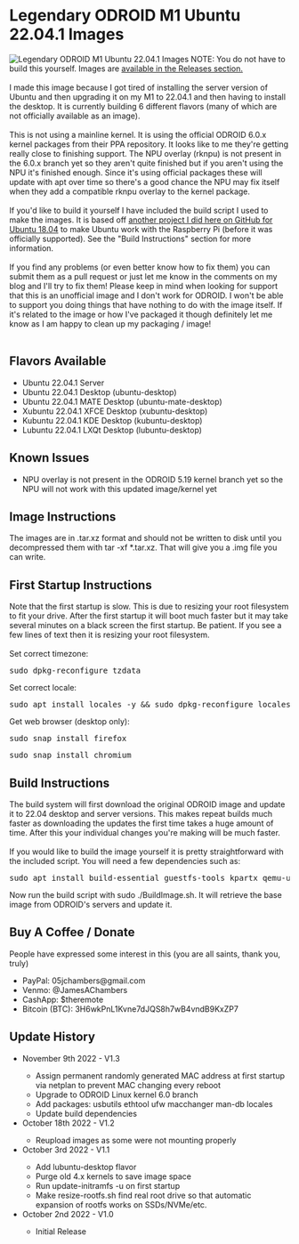 # Legendary ODROID M1 Ubuntu 22.04.1 Images
<img src="https://jamesachambers.com/wp-content/uploads/2022/10/Legendary_ODROID_M1_Images.webp" alt="Legendary ODROID M1 Ubuntu 22.04.1 Images">
NOTE:  You do not have to build this yourself.  Images are <a href="https://github.com/TheRemote/Legendary-ODROID-M1/releases">available in the Releases section.</a><br>
<br>
I made this image because I got tired of installing the server version of Ubuntu and then upgrading it on my M1 to 22.04.1 and then having to install the desktop.  It is currently building 6 different flavors (many of which are not officially available as an image).<br>
<br>
This is not using a mainline kernel.  It is using the official ODROID 6.0.x kernel packages from their PPA repository.  It looks like to me they're getting really close to finishing support.  The NPU overlay (rknpu) is not present in the 6.0.x branch yet so they aren't quite finished but if you aren't using the NPU it's finished enough.  Since it's using official packages these will update with apt over time so there's a good chance the NPU may fix itself when they add a compatible rknpu overlay to the kernel package.<br>
<br>
If you'd like to build it yourself I have included the build script I used to make the images.  It is based off <a href="https://github.com/TheRemote/Ubuntu-Server-raspi4-unofficial">another project I did here on GitHub for Ubuntu 18.04</a> to make Ubuntu work with the Raspberry Pi (before it was officially supported).  See the "Build Instructions" section for more information.<br>
<br>
If you find any problems (or even better know how to fix them) you can submit them as a pull request or just let me know in the comments on my blog and I'll try to fix them!  Please keep in mind when looking for support that this is an unofficial image and I don't work for ODROID.  I won't be able to support you doing things that have nothing to do with the image itself.  If it's related to the image or how I've packaged it though definitely let me know as I am happy to clean up my packaging / image!<br>
<br>

<h2>Flavors Available</h2>
<ul>
  <li>Ubuntu 22.04.1 Server</li>
  <li>Ubuntu 22.04.1 Desktop (ubuntu-desktop)</li>
  <li>Ubuntu 22.04.1 MATE Desktop (ubuntu-mate-desktop)</li>
  <li>Xubuntu 22.04.1 XFCE Desktop (xubuntu-desktop)</li>
  <li>Kubuntu 22.04.1 KDE Desktop (kubuntu-desktop)</li>
  <li>Lubuntu 22.04.1 LXQt Desktop (lubuntu-desktop)</li>
</ul>

<h2>Known Issues</h2>
<ul>
  <li>NPU overlay is not present in the ODROID 5.19 kernel branch yet so the NPU will not work with this updated image/kernel yet</li>
</ul>

<h2>Image Instructions</h2>
The images are in .tar.xz format and should not be written to disk until you decompressed them with tar -xf *.tar.xz.  That will give you a .img file you can write.

<h2>First Startup Instructions</h2>
Note that the first startup is slow.  This is due to resizing your root filesystem to fit your drive.  After the first startup it will boot much faster but it may take several minutes on a black screen the first startup.  Be patient.  If you see a few lines of text then it is resizing your root filesystem.<br>
<br>
Set correct timezone:
<pre>sudo dpkg-reconfigure tzdata</pre>
Set correct locale:
<pre>sudo apt install locales -y && sudo dpkg-reconfigure locales</pre>
Get web browser (desktop only):
<pre>sudo snap install firefox</pre>
<pre>sudo snap install chromium</pre>

<h2>Build Instructions</h2>
The build system will first download the original ODROID image and update it to 22.04 desktop and server versions.  This makes repeat builds much faster as downloading the updates the first time takes a huge amount of time.  After this your individual changes you're making will be much faster.<br>
<br>
If you would like to build the image yourself it is pretty straightforward with the included script.  You will need a few dependencies such as:
<pre>sudo apt install build-essential guestfs-tools kpartx qemu-user-static binfmt-support</pre>
Now run the build script with sudo ./BuildImage.sh.  It will retrieve the base image from ODROID's servers and update it.

<h2>Buy A Coffee / Donate</h2>
<p>People have expressed some interest in this (you are all saints, thank you, truly)</p>
<ul>
 <li>PayPal: 05jchambers@gmail.com</li>
 <li>Venmo: @JamesAChambers</li>
 <li>CashApp: $theremote</li>
 <li>Bitcoin (BTC): 3H6wkPnL1Kvne7dJQS8h7wB4vndB9KxZP7</li>
</ul>

<h2>Update History</h2>
<ul>
  <li>November 9th 2022 - V1.3</li>
    <ul>
        <li>Assign permanent randomly generated MAC address at first startup via netplan to prevent MAC changing every reboot</li>
        <li>Upgrade to ODROID Linux kernel 6.0 branch</li>
        <li>Add packages: usbutils ethtool ufw macchanger man-db locales</li>
        <li>Update build dependencies</li>
    </ul>
  <li>October 18th 2022 - V1.2</li>
    <ul>
        <li>Reupload images as some were not mounting properly</li>
    </ul>
  <li>October 3rd 2022 - V1.1</li>
    <ul>
        <li>Add lubuntu-desktop flavor</li>
        <li>Purge old 4.x kernels to save image space</li>
        <li>Run update-initramfs -u on first startup</li>
        <li>Make resize-rootfs.sh find real root drive so that automatic expansion of rootfs works on SSDs/NVMe/etc.</li>
    </ul>
  <li>October 2nd 2022 - V1.0</li>
    <ul>
        <li>Initial Release</li>
    </ul>
</ul>
